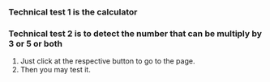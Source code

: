### Technical test 1 is the calculator
### Technical test 2 is to detect the number that can be multiply by 3 or 5 or both

1. Just click at the respective button to go to the page.
2. Then you may test it.